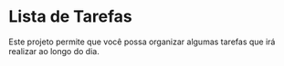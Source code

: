 # Lista de Tarefas
Este projeto permite que você possa organizar algumas tarefas que irá realizar ao longo do dia.
